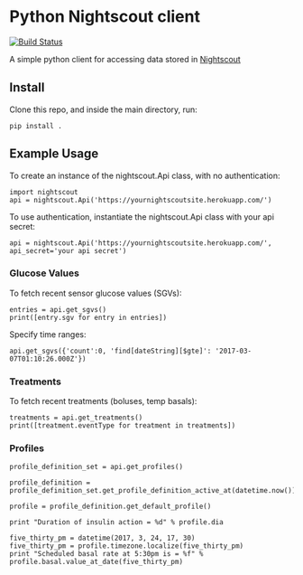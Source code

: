 # Python Nightscout client

[![Build Status](https://travis-ci.org/ps2/python-nightscout.svg?branch=master)](https://travis-ci.org/ps2/python-nightscout)

A simple python client for accessing data stored in [Nightscout](https://github.com/nightscout/cgm-remote-monitor)

## Install

Clone this repo, and inside the main directory, run:

```
pip install .
```


## Example Usage

To create an instance of the nightscout.Api class, with no authentication:

	import nightscout
    api = nightscout.Api('https://yournightscoutsite.herokuapp.com/')

To use authentication, instantiate the nightscout.Api class with your
    api secret:

	api = nightscout.Api('https://yournightscoutsite.herokuapp.com/', api_secret='your api secret')

### Glucose Values
To fetch recent sensor glucose values (SGVs):

	entries = api.get_sgvs()
	print([entry.sgv for entry in entries])

Specify time ranges:

	api.get_sgvs({'count':0, 'find[dateString][$gte]': '2017-03-07T01:10:26.000Z'})

### Treatments
To fetch recent treatments (boluses, temp basals):

	treatments = api.get_treatments()
	print([treatment.eventType for treatment in treatments])

### Profiles

	profile_definition_set = api.get_profiles()

	profile_definition = profile_definition_set.get_profile_definition_active_at(datetime.now())

	profile = profile_definition.get_default_profile()

	print "Duration of insulin action = %d" % profile.dia

	five_thirty_pm = datetime(2017, 3, 24, 17, 30)
	five_thirty_pm = profile.timezone.localize(five_thirty_pm)
	print "Scheduled basal rate at 5:30pm is = %f" % profile.basal.value_at_date(five_thirty_pm)

